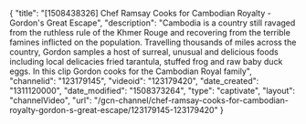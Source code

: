 {
    "title": "[1508438326] Chef Ramsay Cooks for Cambodian Royalty - Gordon's Great Escape",
    "description": "Cambodia is a country still ravaged from the ruthless rule of the Khmer Rouge and recovering from the terrible famines inflicted on the population. Travelling thousands of miles across the country, Gordon samples a host of surreal, unusual and delicious foods including local delicacies fried tarantula, stuffed frog and raw baby duck eggs. In this clip Gordon cooks for the Cambodian Royal family",
    "channelid": "123179145",
    "videoid": "123179420",
    "date_created": "1311120000",
    "date_modified": "1508373264",
    "type": "captivate",
    "layout": "channelVideo",
    "url": "\/gcn-channel\/chef-ramsay-cooks-for-cambodian-royalty-gordon-s-great-escape\/123179145-123179420"
}